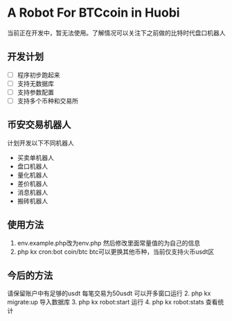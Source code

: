 # A Robot For BTCcoin in Huobi

当前正在开发中，暂无法使用。了解情况可以关注下之前做的比特时代盘口机器人


## 开发计划
- [ ] 程序初步跑起来  
- [ ] 支持无数据库
- [ ] 支持参数配置
- [ ] 支持多个币种和交易所

## 币安交易机器人
计划开发以下不同机器人

- 买卖单机器人
- 盘口机器人
- 量化机器人
- 差价机器人
- 消息机器人
- 搬砖机器人

## 使用方法
1. env.example.php改为env.php
然后修改里面常量值的为自己的信息
2. php kx cron:bot coin/btc
btc可以更换其他币种，当前仅支持火币usdt区



## 今后的方法
请保留账户中有足够的usdt
每笔交易为50usdt 可以开多窗口运行
2. php kx migrate:up 导入数据库
3. php kx robot:start 运行
4. php kx robot:stats 查看统计 